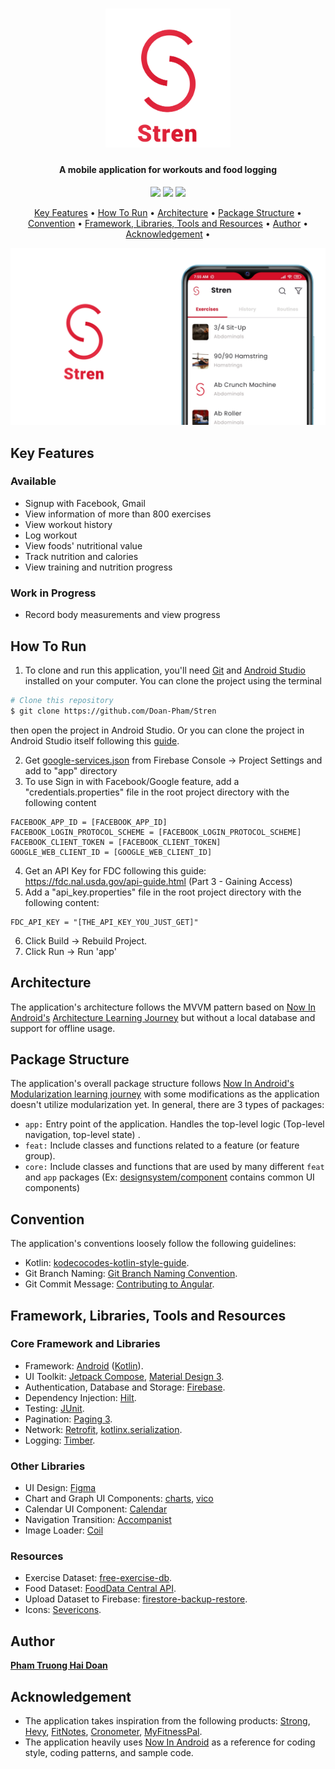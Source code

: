 <h1 align="center">
  <img src="assets/Stren_Logo.png" alt="App logo" width="200">
</h1>

<h4 align="center">A mobile application for workouts and food logging</h4>

<p align="center">
    <img src ="https://img.shields.io/github/contributors/Doan-Pham/Stren">
    <img src ="https://img.shields.io/github/last-commit/Doan-Pham/Stren">
    <img src="https://img.shields.io/github/repo-size/Doan-Pham/Stren">
</p>

<p align="center">
  <a href="#key-features">Key Features</a> •
  <a href="#how-to-run">How To Run</a> •
  <a href="#architecture">Architecture</a> •
  <a href="#package-structure">Package Structure</a> •
  <a href="#convention">Convention</a> •
  <a href="#framework-libraries-tools-and-resources">Framework, Libraries, Tools and Resources</a> •
  <a href="#author">Author</a> •
  <a href="#acknowledgement">Acknowledgement</a> •
</p>

![screenshot](assets/Stren_Showcase.png)

## Key Features
### Available
* Signup with Facebook, Gmail
* View information of more than 800 exercises
* View workout history
* Log workout
* View foods' nutritional value
* Track nutrition and calories
* View training and nutrition progress
### Work in Progress
* Record body measurements and view progress

## How To Run

1. To clone and run this application, you'll need [Git](https://git-scm.com) and [Android Studio](https://developer.android.com/studio/install) installed on your computer. 
You can clone the project using the terminal 

```bash
# Clone this repository
$ git clone https://github.com/Doan-Pham/Stren
```

then open the project in Android Studio. Or you can clone the project in Android Studio itself following this [guide](https://www.geeksforgeeks.org/how-to-clone-android-project-from-github-in-android-studio/).

2. Get [google-services.json](https://console.firebase.google.com/u/2/project/stren-55f4e/settings/general/android:com.haidoan.android.stren) from Firebase Console -> Project Settings and add to "app" directory
3. To use Sign in with Facebook/Google feature, add a "credentials.properties" file in the root project directory with the following content

```
FACEBOOK_APP_ID = [FACEBOOK_APP_ID]
FACEBOOK_LOGIN_PROTOCOL_SCHEME = [FACEBOOK_LOGIN_PROTOCOL_SCHEME]
FACEBOOK_CLIENT_TOKEN = [FACEBOOK_CLIENT_TOKEN]
GOOGLE_WEB_CLIENT_ID = [GOOGLE_WEB_CLIENT_ID]
```
4. Get an API Key for FDC following this guide: https://fdc.nal.usda.gov/api-guide.html (Part 3 - Gaining Access)
5. Add a "api_key.properties" file in the root project directory with the following content:
```
FDC_API_KEY = "[THE_API_KEY_YOU_JUST_GET]"
```
6. Click Build -> Rebuild Project.
7. Click Run -> Run 'app'

## Architecture
The application's architecture follows the MVVM pattern based on [Now In Android's](https://github.com/android/nowinandroid/tree/main) [Architecture Learning Journey](https://github.com/android/nowinandroid/blob/main/docs/ArchitectureLearningJourney.md) but without a local database and support for offline usage.

## Package Structure
The application's overall package structure follows [Now In Android's](https://github.com/android/nowinandroid/tree/main) [Modularization learning journey](https://github.com/android/nowinandroid/blob/main/docs/ModularizationLearningJourney.md)
with some modifications as the application doesn't utilize modularization yet.
In general, there are 3 types of packages:
* `app:` Entry point of the application. Handles the top-level logic (Top-level navigation, top-level state) .
* `feat:` Include classes and functions related to a feature (or feature group).
* `core:` Include classes and functions that are used by many different `feat` and `app` packages (Ex: [designsystem/component](https://github.com/Doan-Pham/Stren/tree/README/app/src/main/java/com/haidoan/android/stren/core/designsystem/component) contains common UI components)

## Convention
The application's conventions loosely follow the following guidelines:
- Kotlin: [kodecocodes-kotlin-style-guide](https://github.com/kodecocodes/kotlin-style-guide).
- Git Branch Naming: [Git Branch Naming Convention](https://dev.to/couchcamote/git-branching-name-convention-cch).
- Git Commit Message: [Contributing to Angular](https://github.com/angular/angular/blob/22b96b9/CONTRIBUTING.md#-commit-message-guidelines).

## Framework, Libraries, Tools and Resources
### Core Framework and Libraries
- Framework: [Android](https://www.android.com/) ([Kotlin](https://kotlinlang.org/)).
- UI Toolkit: [Jetpack Compose](https://developer.android.com/jetpack/compose?gclid=Cj0KCQjw6cKiBhD5ARIsAKXUdyb-Ol7pdUNLEEqp8HC9iHwudsHWUp-2Ppta7Kv9tT78WbryuKQEz4EaAkF9EALw_wcB&gclsrc=aw.ds), [Material Design 3](https://m3.material.io/).
- Authentication, Database and Storage: [Firebase](https://firebase.google.com/).
- Dependency Injection: [Hilt](https://dagger.dev/hilt/).
- Testing: [JUnit](https://junit.org/junit4/).
- Pagination: [Paging 3](https://developer.android.com/topic/libraries/architecture/paging/v3-overview).
- Network: [Retrofit](https://square.github.io/retrofit/), [kotlinx.serialization](https://github.com/Kotlin/kotlinx.serialization).
- Logging: [Timber](https://github.com/JakeWharton/timber).
### Other Libraries
- UI Design: [Figma](https://www.figma.com/) 
- Chart and Graph UI Components: [charts](https://github.com/tehras/charts), [vico](https://github.com/patrykandpatrick/vico)
- Calendar UI Component: [Calendar](https://github.com/kizitonwose/Calendar)
- Navigation Transition: [Accompanist](https://github.com/google/accompanist)
- Image Loader: [Coil](https://github.com/coil-kt/coil)
### Resources
- Exercise Dataset: [free-exercise-db](https://github.com/yuhonas/free-exercise-db).
- Food Dataset: [FoodData Central API](https://fdc.nal.usda.gov/api-guide.html).
- Upload Dataset to Firebase: [firestore-backup-restore](https://github.com/dalenguyen/firestore-backup-restore).
- Icons: [Severicons](https://www.figma.com/community/file/929620430222653376/Severicons---Essential-icon-set).

## Author
 [**Pham Truong Hai Doan**](https://github.com/Doan-Pham)

## Acknowledgement
  - The application takes inspiration from the following products: [Strong](https://www.strong.app/), [Hevy](https://www.hevyapp.com/), [FitNotes](http://www.fitnotesapp.com/), [Cronometer](https://cronometer.com/), [MyFitnessPal](https://www.myfitnesspal.com/).
  - The application heavily uses [Now In Android](https://github.com/android/nowinandroid) as a reference for coding style, coding patterns, and sample code.
  
